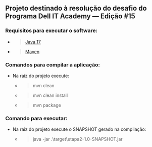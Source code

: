 ## Projeto destinado à resolução do desafio do Programa Dell IT Academy — Edição #15

### Requisitos para executar o software:
   - >[Java 17](https://jdk.java.net/17/)
   - >[Maven](https://maven.apache.org/install.html)
### Comandos para compilar a aplicação:
- Na raiz do projeto execute:
     - >mvn clean
     - >mvn clean install 
     - >mvn package
     
### Comando para executar:
- Na raiz do projeto execute o SNAPSHOT gerado na compilação:
     - >java -jar .\target\etapa2-1.0-SNAPSHOT.jar